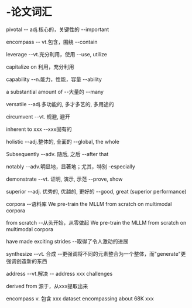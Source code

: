 # -论文词汇

pivotal  -- adj.核心的，关键性的  --important

encompass -- vt.包含，围绕 --contain

leverage --vt.充分利用，使用 --use, utilize

capitalize on 利用，充分利用

capability --n.能力，性能，容量 --ability

a substantial amount of --大量的 --many

versatile --adj.多功能的, 多才多艺的, 多用途的

circumvent --vt. 规避, 避开

inherent to xxx --xxx固有的

holistic --adj.整体的, 全面的 --global, the whole

Subsequently --adv. 随后, 之后 --after that

notably --adv.明显地，显著地；尤其，特别 -especially

demonstrate --vt. 证明, 演示, 示范 --prove, show

superior --adj. 优秀的, 优越的, 更好的 --good, great (superior performance)

corpora --语料库 We pre-train the MLLM from scratch on multimodal corpora

from scratch --从头开始，从零做起 We pre-train the MLLM from scratch on multimodal corpora

have made exciting strides --取得了令人激动的进展

synthesize --vt. 合成 --更强调将不同的元素整合为一个整体，而"generate"更强调创造新的东西

address --vt.解决 -- address xxx challenges

derived from 源于，从xxx提取出来

encompass v. 包含 xxx dataset encompassing about 68K xxx



